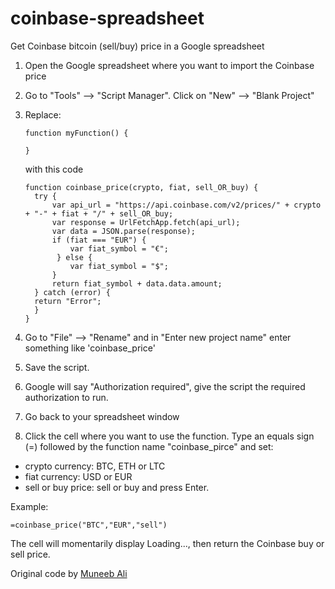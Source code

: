 coinbase-spreadsheet
====================

Get Coinbase bitcoin (sell/buy) price in a Google spreadsheet

1. Open the Google spreadsheet where you want to import the Coinbase price
2. Go to "Tools" --> "Script Manager". Click on "New" --> "Blank Project"
3. Replace: 

   ```
   function myFunction() {
  
   }
   ```

   with this code
      ```
    function coinbase_price(crypto, fiat, sell_OR_buy) {
        try {
            var api_url = "https://api.coinbase.com/v2/prices/" + crypto + "-" + fiat + "/" + sell_OR_buy;
            var response = UrlFetchApp.fetch(api_url);
            var data = JSON.parse(response);
            if (fiat === "EUR") {
                var fiat_symbol = "€";
             } else {
                var fiat_symbol = "$";
            }
            return fiat_symbol + data.data.amount;
        } catch (error) {
        return "Error";
        }
    }
   ```

4. Go to "File" --> "Rename" and in "Enter new project name" enter something like 'coinbase_price'
5. Save the script.  
6. Google will say "Authorization required", give the script the required authorization to run. 
7. Go back to your spreadsheet window
9. Click the cell where you want to use the function. Type an equals sign (=) followed by the function name "coinbase_pirce" and set:
- crypto currency: BTC, ETH or LTC
- fiat currency: USD or EUR
- sell or buy price: sell or buy 
and press Enter.

Example:
   ```
   =coinbase_price("BTC","EUR","sell") 
   ```


The cell will momentarily display Loading..., then return the Coinbase buy or sell price.

Original code by  [Muneeb Ali](http://twitter.com/muneeb)
